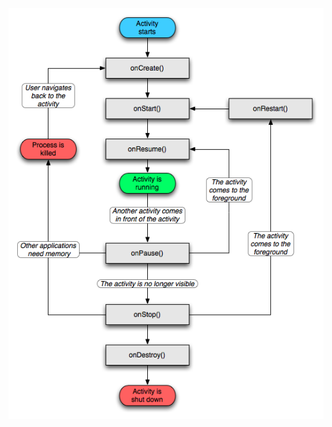 
![Alt text]( https://github.com/RAVURISREESAIHARIKRISHNA/Android-Apps/blob/master/LifeCycleOfApp/lifecycle.png "Optional title")
